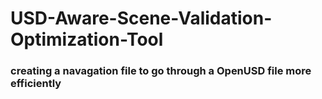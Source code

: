 # USD-Aware-Scene-Validation-Optimization-Tool

### creating a navagation file to go through a OpenUSD file more efficiently
